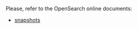 
Please, refer to the OpenSearch online documents:
- [snapshots](https://opensearch.org/docs/2.6/tuning-your-cluster/availability-and-recovery/snapshots)